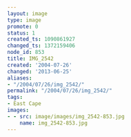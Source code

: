 ```yaml
---
layout: image
type: image
promote: 0
status: 1
created_ts: 1090861927
changed_ts: 1372159406
node_id: 853
title: IMG_2542
created: '2004-07-26'
changed: '2013-06-25'
aliases:
- "/2004/07/26/img_2542/"
permalink: "/2004/07/26/img_2542/"
tags:
- East Cape
images:
- - src: image/images/img_2542-853.jpg
    name: img_2542-853.jpg
---
```


